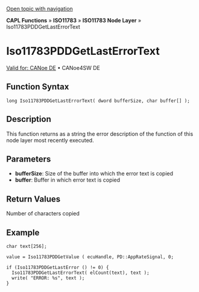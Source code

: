 [Open topic with navigation](../../../../../../CANoeDEFamily.htm#Topics/CAPLFunctions/ISO11783/ISONodeLayer/Functions/CAPLfunctionIso11783PDDgetlasterrortext.md)

**CAPL Functions** » **ISO11783** » **ISO11783 Node Layer** » Iso11783PDDGetLastErrorText

# Iso11783PDDGetLastErrorText

[Valid for: CANoe DE](../../../../Shared/FeatureAvailability.md) • CANoe4SW DE

## Function Syntax

```plaintext
long Iso11783PDDGetLastErrorText( dword bufferSize, char buffer[] );
```

## Description

This function returns as a string the error description of the function of this node layer most recently executed.

## Parameters

- **bufferSize**: Size of the buffer into which the error text is copied
- **buffer**: Buffer in which error text is copied

## Return Values

Number of characters copied

## Example

```plaintext
char text[256];

value = Iso11783PDDGetValue ( ecuHandle, PD::AppRateSignal, 0;

if (Iso11783PDDGetLastError () != 0) {
  Iso11783PDDGetLastErrorText( elCount(text), text );
  write( "ERROR: %s", text );
}
```
